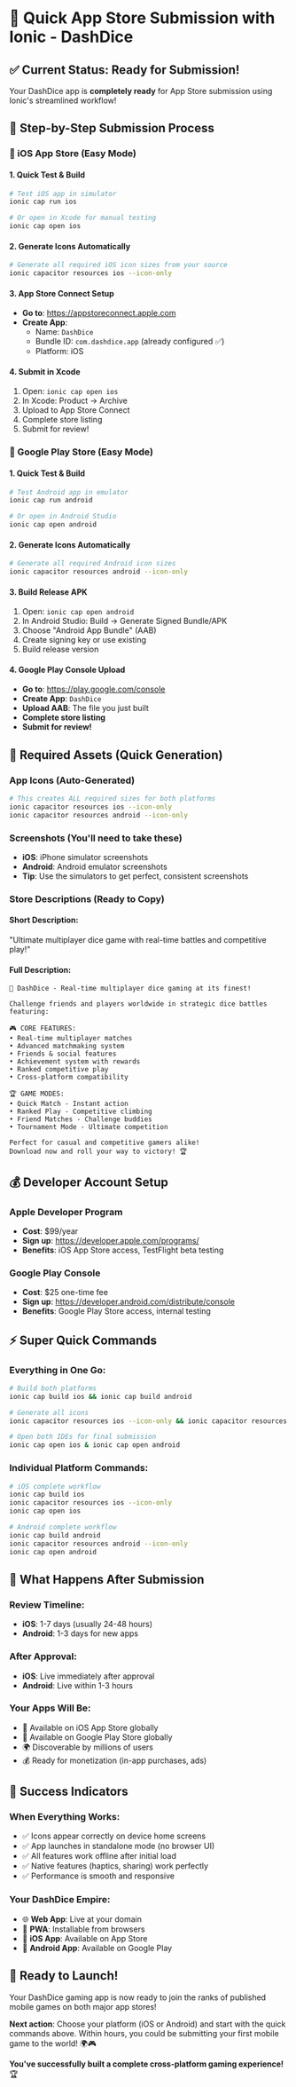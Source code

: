 # 🚀 Quick App Store Submission with Ionic - DashDice

## ✅ Current Status: Ready for Submission!

Your DashDice app is **completely ready** for App Store submission using Ionic's streamlined workflow!

## 📱 Step-by-Step Submission Process

### 🍎 iOS App Store (Easy Mode)

#### 1. Quick Test & Build
```bash
# Test iOS app in simulator
ionic cap run ios

# Or open in Xcode for manual testing
ionic cap open ios
```

#### 2. Generate Icons Automatically
```bash
# Generate all required iOS icon sizes from your source
ionic capacitor resources ios --icon-only
```

#### 3. App Store Connect Setup
- **Go to**: https://appstoreconnect.apple.com
- **Create App**: 
  - Name: `DashDice`
  - Bundle ID: `com.dashdice.app` (already configured ✅)
  - Platform: iOS

#### 4. Submit in Xcode
1. Open: `ionic cap open ios`
2. In Xcode: Product → Archive
3. Upload to App Store Connect
4. Complete store listing
5. Submit for review!

### 🤖 Google Play Store (Easy Mode)

#### 1. Quick Test & Build
```bash
# Test Android app in emulator
ionic cap run android

# Or open in Android Studio
ionic cap open android
```

#### 2. Generate Icons Automatically  
```bash
# Generate all required Android icon sizes
ionic capacitor resources android --icon-only
```

#### 3. Build Release APK
1. Open: `ionic cap open android`
2. In Android Studio: Build → Generate Signed Bundle/APK
3. Choose "Android App Bundle" (AAB)
4. Create signing key or use existing
5. Build release version

#### 4. Google Play Console Upload
- **Go to**: https://play.google.com/console
- **Create App**: `DashDice`
- **Upload AAB**: The file you just built
- **Complete store listing**
- **Submit for review!**

## 🎨 Required Assets (Quick Generation)

### App Icons (Auto-Generated)
```bash
# This creates ALL required sizes for both platforms
ionic capacitor resources ios --icon-only
ionic capacitor resources android --icon-only
```

### Screenshots (You'll need to take these)
- **iOS**: iPhone simulator screenshots
- **Android**: Android emulator screenshots
- **Tip**: Use the simulators to get perfect, consistent screenshots

### Store Descriptions (Ready to Copy)

#### Short Description:
"Ultimate multiplayer dice game with real-time battles and competitive play!"

#### Full Description:
```
🎲 DashDice - Real-time multiplayer dice gaming at its finest!

Challenge friends and players worldwide in strategic dice battles featuring:

🎮 CORE FEATURES:
• Real-time multiplayer matches
• Advanced matchmaking system  
• Friends & social features
• Achievement system with rewards
• Ranked competitive play
• Cross-platform compatibility

🏆 GAME MODES:
• Quick Match - Instant action
• Ranked Play - Competitive climbing
• Friend Matches - Challenge buddies
• Tournament Mode - Ultimate competition

Perfect for casual and competitive gamers alike!
Download now and roll your way to victory! 🏆
```

## 💰 Developer Account Setup

### Apple Developer Program
- **Cost**: $99/year
- **Sign up**: https://developer.apple.com/programs/
- **Benefits**: iOS App Store access, TestFlight beta testing

### Google Play Console
- **Cost**: $25 one-time fee
- **Sign up**: https://developer.android.com/distribute/console
- **Benefits**: Google Play Store access, internal testing

## ⚡ Super Quick Commands

### Everything in One Go:
```bash
# Build both platforms
ionic cap build ios && ionic cap build android

# Generate all icons
ionic capacitor resources ios --icon-only && ionic capacitor resources android --icon-only

# Open both IDEs for final submission
ionic cap open ios & ionic cap open android
```

### Individual Platform Commands:
```bash
# iOS complete workflow
ionic cap build ios
ionic capacitor resources ios --icon-only  
ionic cap open ios

# Android complete workflow
ionic cap build android
ionic capacitor resources android --icon-only
ionic cap open android
```

## 🎯 What Happens After Submission

### Review Timeline:
- **iOS**: 1-7 days (usually 24-48 hours)
- **Android**: 1-3 days for new apps

### After Approval:
- **iOS**: Live immediately after approval
- **Android**: Live within 1-3 hours

### Your Apps Will Be:
- 📱 Available on iOS App Store globally
- 🤖 Available on Google Play Store globally  
- 🌍 Discoverable by millions of users
- 💰 Ready for monetization (in-app purchases, ads)

## 🎉 Success Indicators

### When Everything Works:
- ✅ Icons appear correctly on device home screens
- ✅ App launches in standalone mode (no browser UI)
- ✅ All features work offline after initial load
- ✅ Native features (haptics, sharing) work perfectly
- ✅ Performance is smooth and responsive

### Your DashDice Empire:
- 🌐 **Web App**: Live at your domain
- 📱 **PWA**: Installable from browsers
- 🍎 **iOS App**: Available on App Store
- 🤖 **Android App**: Available on Google Play

## 🚀 Ready to Launch!

Your DashDice gaming app is now ready to join the ranks of published mobile games on both major app stores!

**Next action**: Choose your platform (iOS or Android) and start with the quick commands above. Within hours, you could be submitting your first mobile game to the world! 🌍🎮

**You've successfully built a complete cross-platform gaming experience!** 🏆
